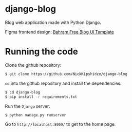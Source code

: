 # django-blog
Blog web application made with Python Django.

Figma frontend design: [Bahram Free Blog UI Template](https://www.figma.com/file/OrUbRbRxunqC9PoyL12Tri)

# Running the code

Clone the github repository:
```bash
$ git clone https://github.com/NickKipshidze/django-blog
```

`cd` into the github repository and install the dependencies:
```bash
$ cd django-blog
$ pip install -r requirements.txt
```

Run the `Django` server:
```bash
$ python manage.py runserver
```

Go to `http://localhost:8000/` to get to the home page.